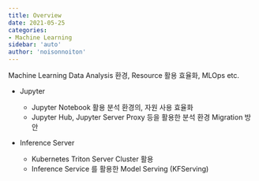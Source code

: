 ```yaml
---
title: Overview
date: 2021-05-25
categories: 
- Machine Learning
sidebar: 'auto'
author: 'noisonnoiton'
---
```


Machine Learning Data Analysis 환경, Resource 활용 효율화, MLOps etc.

- Jupyter
  - Jupyter Notebook 활용 분석 환경의, 자원 사용 효율화
  - Jupyter Hub, Jupyter Server Proxy 등을 활용한 분석 환경 Migration 방안

- Inference Server
  - Kubernetes Triton Server Cluster 활용
  - Inference Service 를 활용한 Model Serving (KFServing)

<Comment />
